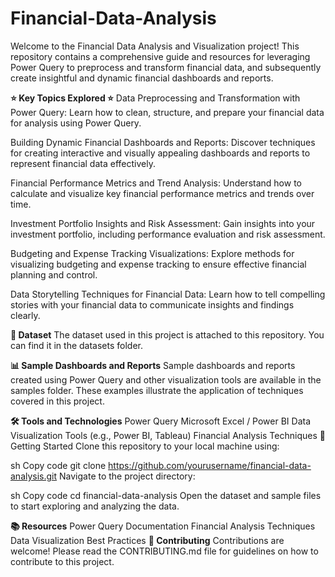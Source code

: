 # Financial-Data-Analysis
Welcome to the Financial Data Analysis and Visualization project! This repository contains a comprehensive guide and resources for leveraging Power Query to preprocess and transform financial data, and subsequently create insightful and dynamic financial dashboards and reports.

**⭐ Key Topics Explored ⭐**
Data Preprocessing and Transformation with Power Query: Learn how to clean, structure, and prepare your financial data for analysis using Power Query.

Building Dynamic Financial Dashboards and Reports: Discover techniques for creating interactive and visually appealing dashboards and reports to represent financial data effectively.

Financial Performance Metrics and Trend Analysis: Understand how to calculate and visualize key financial performance metrics and trends over time.

Investment Portfolio Insights and Risk Assessment: Gain insights into your investment portfolio, including performance evaluation and risk assessment.

Budgeting and Expense Tracking Visualizations: Explore methods for visualizing budgeting and expense tracking to ensure effective financial planning and control.

Data Storytelling Techniques for Financial Data: Learn how to tell compelling stories with your financial data to communicate insights and findings clearly.

**📂 Dataset**
The dataset used in this project is attached to this repository. You can find it in the datasets folder.

**📊 Sample Dashboards and Reports**
Sample dashboards and reports created using Power Query and other visualization tools are available in the samples folder. These examples illustrate the application of techniques covered in this project.

**🛠 Tools and Technologies**
Power Query
Microsoft Excel / Power BI
Data Visualization Tools (e.g., Power BI, Tableau)
Financial Analysis Techniques
🚀 Getting Started
Clone this repository to your local machine using:

sh
Copy code
git clone https://github.com/yourusername/financial-data-analysis.git
Navigate to the project directory:

sh
Copy code
cd financial-data-analysis
Open the dataset and sample files to start exploring and analyzing the data.

**📚 Resources**
Power Query Documentation
Financial Analysis Techniques
Data Visualization Best Practices
**🤝 Contributing**
Contributions are welcome! Please read the CONTRIBUTING.md file for guidelines on how to contribute to this project.
